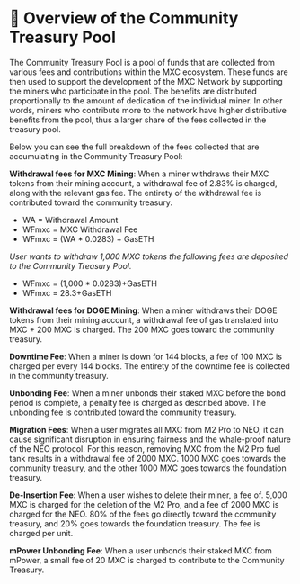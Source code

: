 # 🎱 Overview of the Community Treasury Pool

The Community Treasury Pool is a pool of funds that are collected from various fees and contributions within the MXC ecosystem. These funds are then used to support the development of the MXC Network by supporting the miners who participate in the pool. The benefits are distributed proportionally to the amount of dedication of the individual miner. In other words, miners who contribute more to the network have higher distributive benefits from the pool, thus a larger share of the fees collected in the treasury pool.

Below you can see the full breakdown of the fees collected that are accumulating in the Community Treasury Pool:

**Withdrawal fees for MXC Mining**: When a miner withdraws their MXC tokens from their mining account, a withdrawal fee of 2.83% is charged, along with the relevant gas fee. The entirety of the withdrawal fee is contributed toward the community treasury.

* WA = Withdrawal Amount
* WFmxc = MXC Withdrawal Fee
* WFmxc = (WA \* 0.0283) + GasETH&#x20;

_User wants to withdraw 1,000 MXC tokens the following fees are deposited to the Community Treasury Pool._

* WFmxc = (1,000 \* 0.0283)+GasETH
* WFmxc = 28.3+GasETH

**Withdrawal fees for DOGE Mining**: When a miner withdraws their DOGE tokens from their mining account, a withdrawal fee of gas translated into MXC + 200 MXC is charged. The 200 MXC goes toward the community treasury.

**Downtime Fee**: When a miner is down for 144 blocks, a fee of 100 MXC is charged per every 144 blocks. The entirety of the downtime fee is collected in the community treasury.&#x20;

**Unbonding Fee**: When a miner unbonds their staked MXC before the bond period is complete, a penalty fee is charged as described above. The unbonding fee is contributed toward the community treasury.&#x20;

**Migration Fees**: When a user migrates all MXC from M2 Pro to NEO, it can cause significant disruption in ensuring fairness and the whale-proof nature of the NEO protocol. For this reason, removing MXC from the M2 Pro fuel tank results in a withdrawal fee of 2000 MXC. 1000 MXC goes towards the community treasury, and the other 1000 MXC goes towards the foundation treasury.

**De-Insertion Fee**: When a user wishes to delete their miner, a fee of. 5,000 MXC is charged for the deletion of the M2 Pro, and a fee of 2000 MXC is charged for the NEO. 80% of the fees go directly toward the community treasury, and 20% goes towards the foundation treasury. The fee is charged per unit.

**mPower Unbonding Fee**: When a user unbonds their staked MXC from mPower, a small fee of 20 MXC is charged to contribute to the Community Treasury.
